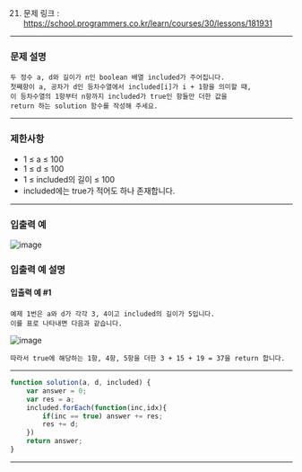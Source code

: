 21. 문제 링크 : https://school.programmers.co.kr/learn/courses/30/lessons/181931
---
### 문제 설명
~~~
두 정수 a, d와 길이가 n인 boolean 배열 included가 주어집니다.
첫째항이 a, 공차가 d인 등차수열에서 included[i]가 i + 1항을 의미할 때,
이 등차수열의 1항부터 n항까지 included가 true인 항들만 더한 값을
return 하는 solution 함수를 작성해 주세요.
~~~
---
### 제한사항
- 1 ≤ a ≤ 100
- 1 ≤ d ≤ 100
- 1 ≤ included의 길이 ≤ 100
- included에는 true가 적어도 하나 존재합니다.
---
### 입출력 예
![image](https://github.com/Leejinuk123/ProgrammersCodingTest/assets/50895677/3c6df980-ab5c-4052-afb4-cbca47001f8b)

### 입출력 예 설명
#### 입출력 예 #1
~~~
예제 1번은 a와 d가 각각 3, 4이고 included의 길이가 5입니다.
이를 표로 나타내면 다음과 같습니다.
~~~
![image](https://github.com/Leejinuk123/ProgrammersCodingTest/assets/50895677/54c234d1-e8d1-42f7-a9c9-f68f0bb76456)
~~~
따라서 true에 해당하는 1항, 4항, 5항을 더한 3 + 15 + 19 = 37을 return 합니다.
~~~
---
~~~js
function solution(a, d, included) {
    var answer = 0;
    var res = a;
    included.forEach(function(inc,idx){
        if(inc == true) answer += res;
        res += d;
    })
    return answer;
}
~~~
---
